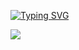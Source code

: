 [![Typing SVG](https://readme-typing-svg.demolab.com?font=Fira+Code&pause=1000&width=435&lines=⚡+Шатаю+blazzzzzzzzing+fast+rust    )](https://git.io/typing-svg)

[![](https://img.shields.io/badge/Telegram-2CA5E0?style=for-the-badge&logo=telegram&logoColor=white)](https://t.me/slxugh)



